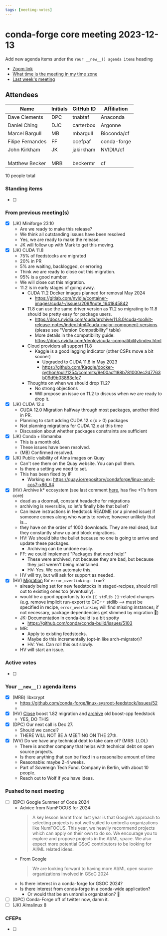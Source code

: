 ```yaml
---
tags: [meeting-notes]
---
```

# conda-forge core meeting 2023-12-13

Add new agenda items under the `Your __new__() agenda items` heading

- [Zoom link](https://zoom.us/j/9138593505?pwd=SWh3dE1IK05LV01Qa0FJZ1ZpMzJLZz09)
- [What time is the meeting in my time zone](https://dateful.com/convert/utc?t=5pm)
- [Last week's meeting](https://hackmd.io/#REPLACE_ME#)

## Attendees

| Name                    | Initials | GitHub ID        | Affiliation                 |
| ----------------------- | -------- | ---------------  | --------------------------- |
| Dave Clements           | DPC      | tnabtaf          | Anaconda                    |
| Daniel Ching            | DJC      | carterbox        | Argonne                     |
| Marcel Bargull          | MB       | mbargull         | Bioconda/cf                 |
| Filipe Fernandes        | FF       | ocefpaf          | conda-forge                 |
| John Kirkham            | JK       | jakirkham        | NVIDIA/cf                   |
|                         |          |                  |                             |
|                         |          |                  |                             |
|                         |          |                  |                             |
| Matthew Becker          |  MRB        | beckermr                 | cf                            |

10 people total

### Standing items

- [ ]

### From previous meeting(s)

- [x] (JK) Miniforge 23.10
    - Are we ready to make this release?
    - We think all outstanding issues have been resolved
    - Yes, we are ready to make the release.
    - JK will follow up with Mark to get this moving.
- [x] (JK) CUDA 11.8
    - 75% of feedstocks are migrated
    - 20% in PR
    - 5% are waiting, backlogged, or erroring
    - Think we are ready to close out this migration.
    - 95% is a good number.
    - We will close out this migration.
    - 11.2 is in early stages of going away.
        - CUDA 11.2 Docker images planned for removal May 2024
            - https://gitlab.com/nvidia/container-images/cuda/-/issues/209#note_1641845842
        - 11.8 can use the same driver version as 11.2 so migrating to 11.8 should be pretty easy for package users.
            - https://docs.nvidia.com/cuda/archive/11.8.0/cuda-toolkit-release-notes/index.html#cuda-major-component-versions (please see "Version Compatibility" table)
            - More details in the compatibility guide: https://docs.nvidia.com/deploy/cuda-compatibility/index.html
        - Cloud providers all support 11.8
            - Kaggle is a good lagging indicator (other CSPs move a bit sooner)
                - Upgraded to CUDA 11.8 in May 2023
                - https://github.com/Kaggle/docker-python/pull/1254/commits/9e00acf188b781000ec2d7763b09d9b03883cfe7
        - Thoughts on when we should drop 11.2?
            - No strong objections
            - Will propose an issue on 11.2 to discuss when we are ready to drop it.
- [x] (JK) CUDA 12.x
    - CUDA 12.0 Migration halfway through most packages, another third in PR.
    - Planning to start adding CUDA 12.x (x > 0) packages
    - Not planning migrations for CUDA 12.x at this time
    - Discussion about whether packages constraints are sufficient
- [x] (JK) Conda + libmamba
    - This is a month old.
    - These issues have been resolved.
    - (MB) Confirmed resolved.
- [x] (JK) Public visibility of Alma images on Quay
    - Can't see them on the Quay website. You can pull them.
    - Is there a setting we need to set.
    - This has been fixed by IF
        - Working ex: https://quay.io/repository/condaforge/linux-anvil-cos7-x86_64
- [x] (HV) Archive k* ecosystem (see last comment [here](https://github.com/conda-forge/conda-forge.github.io/issues/1861), has five +1's from core)
  - dead as a doornail, constant headache for migrations
  - archiving is reversible, so let's finally bite that bullet?
  - Can leave instructions in feedstock README (or a pinned issue) if someone comes along who wants to revive; however unlikely that is...
  - they have on the order of 1000 downloads.  They are real dead, but they constantly show up and block migrations.
  - HV: We should bite the bullet because no one is going to arrive and update these packages.
      - Archiving can be undone easily.
  - FF: we could implement "Packages that need help!" 
      - These were archived, not because they are bad, but because they just weren't being maintained.
      - HV: Yes. We can automate this.
  - HV will try, but will ask for support as needed.
- [x] (HV) [Migration](https://github.com/conda-forge/conda-forge.github.io/issues/2015) for `error_overlinking: true`?
  - already being set for new feedstocks in staged-recipes, should roll out to existing ones too (eventually).
  - would be a good opportunity to do `{{ stdlib }}`-related changes (e.g. remove implicit run-export to C/C++ stdlib --> must be specified in recipe, `error_overlinking` will find missing instances; if not necessary, package dependencies get slimmed by migration 🥳)
  - JK: Documentation in conda-build is a bit spotty
      - https://github.com/conda/conda-build/issues/5103
  - MB:
      - Apply to existing feedstocks.
      - Maybe do this incrementally (opt-in like arch-migrator)?
      - HV: Yes.  Can roll this out slowly.
  - HV will start an issue.

### Active votes

- [ ]

### Your `__new__()` agenda items

- [x] (MRB) libxcrypt
    - https://github.com/conda-forge/linux-sysroot-feedstock/issues/52
    - 
- [x] (HV) [Close](https://github.com/conda-forge/conda-forge-pinning-feedstock/issues/5231) boost 1.82 migration and [archive](https://github.com/conda-forge/admin-requests/pull/828) old boost-cpp feedstock
    - YES, DO THIS
- [x] (DPC) Our next call is Dec 27.
    - Should we cancel?
    - THERE WILL NOT BE A MEETING ON THE 27th.
- [x] (WV) Do we have any technical debt to take care of? (MRB: LLOL)
    - There is another company that helps with technical debt on open source projects.
    - Is there anything that can be fixed in a reasonalbe amount of time
    - Reasonable: maybe 2-4 weeks.
    - Part of Sovereign Tech Fund.  Company in Berlin, with about 10 people.
    - Reach out to Wolf if you have ideas.

### Pushed to next meeting

- [ ] (DPC) Google Summer of Code 2024
    - Advice from NumFOCUS for 2024:
      > A key lesson learnt from last year is that Google’s approach to selecting projects is not well suited to umbrella organizations like NumFOCUS. This year, we heavily recommend projects which can apply on their own to do so. 
      > We encourage you to explore and propose projects in the AI/ML space. We also expect more potential GSoC contributors to be looking for AI/ML related ideas.
    - From Google
      > We are looking forward to having more AI/ML open source organizations involved in GSoC 2024 
    - Is there interest in a conda-forge for GSOC 2024?
    - Is there interest from conda-forge in a conda-wide application?
        - Or would that be an umbrella organization? 🙁
- [ ] (DPC) Conda-Forge off of twitter now, damn it.
- [ ] (JK) Almalinux 8

### CFEPs

- [ ]
